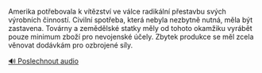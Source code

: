 
Amerika potřebovala k vítězství ve válce radikální přestavbu svých výrobních činností. Civilní spotřeba, která nebyla nezbytně nutná, měla být zastavena. Továrny a zemědělské statky měly od tohoto okamžiku vyrábět pouze minimum zboží pro nevojenské účely. Zbytek produkce se měl zcela věnovat dodávkám pro ozbrojené síly.

[🔊 Poslechnout audio](/data/7-paragraphs/audio/chapter_164/para_007-Amerika-potebovala-k-vtzstv-ve-vlce-radikln.mp3)
